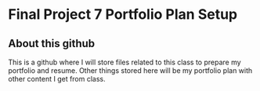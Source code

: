 # Final Project 7 Portfolio Plan Setup

## About this github
This is a github where I will store files related to this class to prepare my portfolio and resume. Other things stored here will be my portfolio plan with other content I get from class.